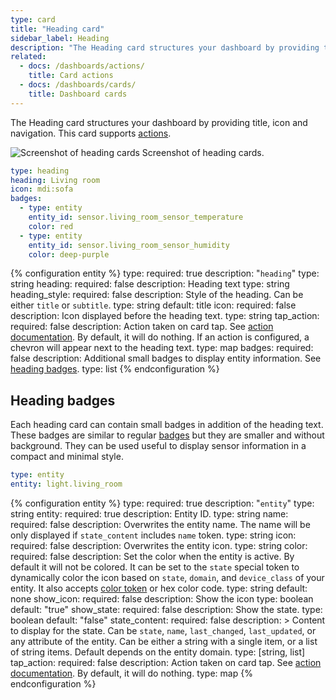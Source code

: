 ```yaml
---
type: card
title: "Heading card"
sidebar_label: Heading
description: "The Heading card structures your dashboard by providing title, icon, navigation and badges."
related:
  - docs: /dashboards/actions/
    title: Card actions
  - docs: /dashboards/cards/
    title: Dashboard cards
---
```


The Heading card structures your dashboard by providing title, icon and navigation. This card supports [actions](/dashboards/actions/).

<p class='img'>
  <img src='/images/dashboards/heading_card.png' alt='Screenshot of heading cards'>
  Screenshot of heading cards.
</p>

```yaml
type: heading
heading: Living room
icon: mdi:sofa
badges:
  - type: entity
    entity_id: sensor.living_room_sensor_temperature
    color: red
  - type: entity
    entity_id: sensor.living_room_sensor_humidity
    color: deep-purple
```

{% configuration entity %}
type:
  required: true
  description: "`heading`"
  type: string
heading:
  required: false
  description: Heading text
  type: string
heading_style:
  required: false
  description: Style of the heading. Can be either  `title` or `subtitle`.
  type: string
  default: title
icon:
  required: false
  description: Icon displayed before the heading text.
  type: string
tap_action:
  required: false
  description: Action taken on card tap. See [action documentation](/dashboards/actions/#tap-action). By default, it will do nothing. If an action is configured, a chevron will appear next to the heading text.
  type: map
badges:
  required: false
  description: Additional small badges to display entity information. See [heading badges](/dashboards/heading/#heading-badges).
  type: list
{% endconfiguration %}

## Heading badges

Each heading card can contain small badges in addition of the heading text. These badges are similar to regular [badges](/dashboards/badges/) but they are smaller and without background. They can be used useful to display sensor information in a compact and minimal style.

```yaml
type: entity
entity: light.living_room
```

{% configuration entity %}
type:
  required: true
  description: "`entity`"
  type: string
entity:
  required: true
  description: Entity ID.
  type: string
name:
  required: false
  description: Overwrites the entity name. The name will be only displayed if `state_content` includes `name` token.
  type: string
icon:
  required: false
  description: Overwrites the entity icon.
  type: string
color:
  required: false
  description: Set the color when the entity is active. By default it will not be colored. It can be set to the `state` special token to dynamically color the icon based on `state`, `domain`, and `device_class` of your entity. It also accepts [color token](/dashboards/tile/#available-colors) or hex color code.
  type: string
  default: none
show_icon:
  required: false
  description: Show the icon
  type: boolean
  default: "true"
show_state:
  required: false
  description: Show the state.
  type: boolean
  default: "false"
state_content:
  required: false
  description: >
    Content to display for the state. Can be `state`, `name`, `last_changed`, `last_updated`, or any attribute of the entity. Can be either a string with a single item, or a list of string items. Default depends on the entity domain.
  type: [string, list]
tap_action:
  required: false
  description: Action taken on card tap. See [action documentation](/dashboards/actions/#tap-action). By default, it will do nothing.
  type: map
{% endconfiguration %}
